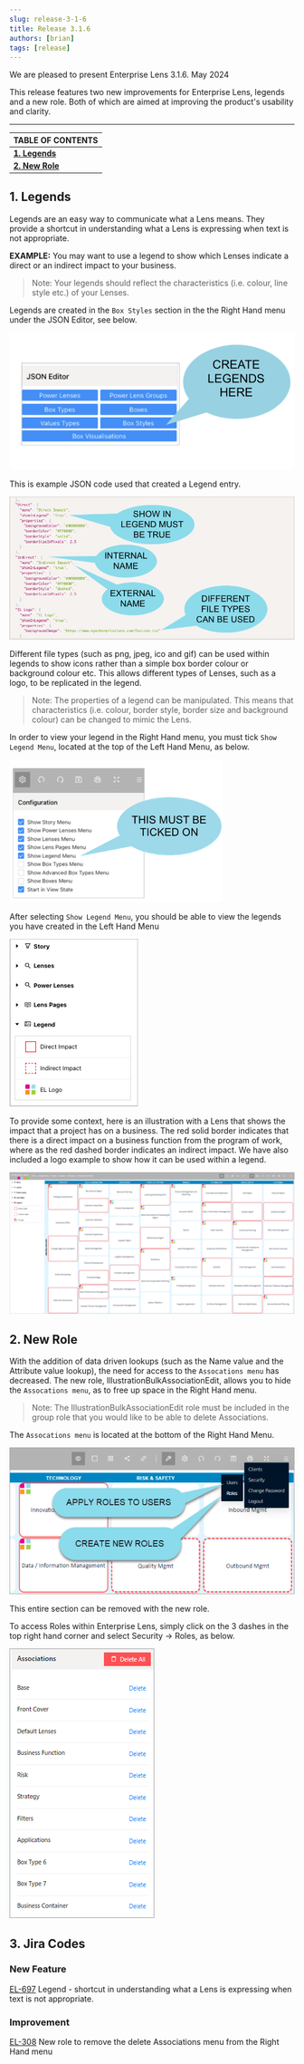 ```yaml
---
slug: release-3-1-6
title: Release 3.1.6
authors: [brian]
tags: [release]
---
```



We are pleased to present Enterprise Lens 3.1.6. May 2024

This release features two new improvements for Enterprise Lens, legends and a new role. Both of which are aimed at improving the product's usability and clarity. 

------

| TABLE OF CONTENTS              |
| ------------------------------ |
| **[1. Legends](#1-legends)**   |
| **[2. New Role](#2-new-role)** |

## 1. Legends

Legends are an easy way to communicate what a Lens means. They provide a shortcut in understanding what a Lens is expressing when text is not appropriate.

**EXAMPLE:** You may want to use a legend to show which Lenses indicate a direct or an indirect impact to your business.

>  Note: Your legends should reflect the characteristics (i.e. colour, line style etc.) of your Lenses.



Legends are created in the ``Box Styles`` section in the the Right Hand menu under the JSON Editor, see below. 

![3.1.6-1](./Images/316-1.png) 

This is example JSON code used that created a Legend entry.

![3.1.6-1](./Images/316-2.png) 

Different file types (such as png, jpeg, ico and gif) can be used within legends to show icons rather than a simple box border colour or background colour etc. This allows different types of Lenses, such as a logo, to be replicated in the legend. 

> Note: The properties of a legend can be manipulated. This means that characteristics (i.e. colour, border style, border size and background colour) can be changed to mimic the Lens.



In order to view your legend in the Right Hand menu, you must tick ``Show Legend Menu``, located at the top of the Left Hand Menu, as below.

![3.1.6-3](./Images/316-3.png) 

After selecting ``Show Legend Menu``, you should be able to view the legends you have created in the Left Hand Menu 

![3.1.6-4](./Images/316-4.png) 



To provide some context, here is an illustration with a Lens that shows the impact that a project has on a business. The red solid border indicates that there is a direct impact on a business function from the program of work, where as the red dashed border indicates an indirect impact. We have also included a logo example to show how it can be used within a legend.

![3.1.6-5](./Images/316-5.png) 



## 2. New Role

With the addition of data driven lookups (such as the Name value and the Attribute value lookup), the need for access to the `Assocations menu` has decreased. The new role, IllustrationBulkAssociationEdit, allows you to hide the `Assocations menu`, as to free up space in the Right Hand menu.

> Note: The IllustrationBulkAssociationEdit role must be included in the group role that you would like to be able to delete Associations.

The `Assocations menu` is located at the bottom of the Right Hand Menu.

![3.1.6-6](./Images/316-6.png) 

This entire section can be removed with the new role.

To access Roles within Enterprise Lens, simply click on the 3 dashes in the top right hand corner and select Security  -> Roles, as below.

![3.1.6-7](./Images/316-7.png) 



## 3. Jira Codes

### New Feature

[EL-697](https://enterpriselens.atlassian.net/browse/EL-697) Legend - shortcut in understanding what a Lens is expressing when text is not appropriate.

### Improvement

[EL-308](https://enterpriselens.atlassian.net/browse/EL-308) New role to remove the delete Associations menu from the Right Hand menu


